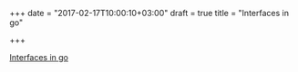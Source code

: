 +++
date = "2017-02-17T10:00:10+03:00"
draft = true
title = "Interfaces in go"

+++

<p><a href="https://medium.com/golangspec/interfaces-in-go-part-i-4ae53a97479c">Interfaces in go</a></p>
